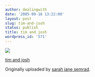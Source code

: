 ```yaml
---
author: dealingwith
date: '2005-09-16 13:22:00'
layout: post
slug: tim-and-josh
status: publish
title: tim and josh
wordpress_id: '571'
---
```


[![][1]][2]

[tim and josh][3]

Originally uploaded by [sarah jane semrad][4].


   [1]: http://static.flickr.com/25/43786435_f2d9b99aac_m.jpg

   [2]: http://www.flickr.com/photos/95202798@N00/43786435/ (photo sharing)

   [3]: http://www.flickr.com/photos/95202798@N00/43786435/

   [4]: http://www.flickr.com/people/95202798@N00/

